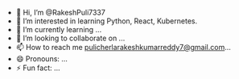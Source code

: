 - 👋 Hi, I’m @RakeshPuli7337
- 👀 I’m interested in learning Python, React, Kubernetes.
- 🌱 I’m currently learning ...
- 💞️ I’m looking to collaborate on ...
- 📫 How to reach me pulicherlarakeshkumarreddy7@gmail.com...
- 😄 Pronouns: ...
- ⚡ Fun fact: ...
<!---
RakeshPuli7337/RakeshPuli7337 is a ✨ special ✨ repository because its `README.md` (this file) appears on your GitHub profile.
You can click the Preview link to take a look at your changes.
--->
